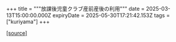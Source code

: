 +++
title = """放課後児童クラブ産前産後の利用"""
date = 2025-03-13T15:00:00.000Z
expiryDate = 2025-05-30T17:21:42.153Z
tags = ["kuriyama"]
+++


[[source]](https://www.town.kuriyama.hokkaido.jp/soshiki/39/30440.html)
